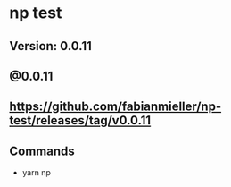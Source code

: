 # np test

## Version: 0.0.11

## @0.0.11

## https://github.com/fabianmieller/np-test/releases/tag/v0.0.11

## Commands
- yarn np